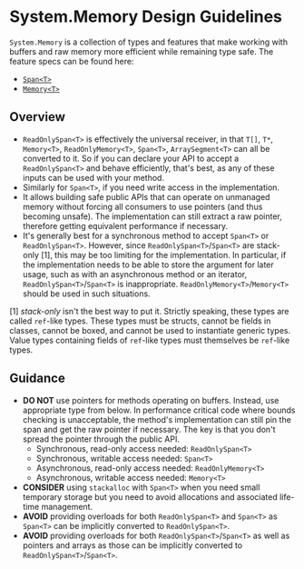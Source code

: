 # System.Memory Design Guidelines

`System.Memory` is a collection of types and features that make working with
buffers and raw memory more efficient while remaining type safe. The feature
specs can be found here:

* [`Span<T>`](https://github.com/dotnet/corefxlab/blob/master/docs/specs/span.md)
* [`Memory<T>`](https://github.com/dotnet/corefxlab/blob/master/docs/specs/memory.md)

## Overview

* `ReadOnlySpan<T>` is effectively the universal receiver, in that `T[]`, `T*`,
  `Memory<T>`, `ReadOnlyMemory<T>`, `Span<T>`, `ArraySegment<T>` can all be
  converted to it. So if you can declare your API to accept a `ReadOnlySpan<T>`
  and behave efficiently, that's best, as any of these inputs can be used with
  your method.
* Similarly for `Span<T>`, if you need write access in the implementation.
* It allows building safe public APIs that can operate on unmanaged memory
  without forcing all consumers to use pointers (and thus becoming unsafe). The
  implementation can still extract a raw pointer, therefore getting equivalent
  performance if necessary.
* It's generally best for a synchronous method to accept `Span<T>` or
  `ReadOnlySpan<T>`. However, since `ReadOnlySpan<T>`/`Span<T>` are stack-only
  [1], this may be too limiting for the implementation. In particular, if the
  implementation needs to be able to store the argument for later usage, such as
  with an asynchronous method or an iterator, `ReadOnlySpan<T>`/`Span<T>` is
  inappropriate. `ReadOnlyMemory<T>`/`Memory<T>` should be used in such
  situations.

[1] _stack-only_ isn't the best way to put it. Strictly speaking, these types
are called `ref`-like types. These types must be structs, cannot be fields
in classes, cannot be boxed, and cannot be used to instantiate generic
types. Value types containing fields of `ref`-like types must themselves be
`ref`-like types.

## Guidance

* **DO NOT** use pointers for methods operating on buffers. Instead, use
  appropriate type from below. In performance critical code where bounds
  checking is unacceptable, the method's implementation can still pin the span
  and get the raw pointer if necessary. The key is that you don't spread the
  pointer through the public API.
    * Synchronous, read-only access needed: `ReadOnlySpan<T>`
    * Synchronous, writable access needed: `Span<T>`
    * Asynchronous, read-only access needed: `ReadOnlyMemory<T>`
    * Asynchronous, writable access needed: `Memory<T>`
* **CONSIDER** using `stackalloc` with `Span<T>` when you need small temporary
  storage but you need to avoid allocations and associated life-time management.
* **AVOID** providing overloads for both `ReadOnlySpan<T>` and `Span<T>` as `Span<T>`
  can be implicitly converted to `ReadOnlySpan<T>`.
* **AVOID** providing overloads for both `ReadOnlySpan<T>`/`Span<T>` as well as
  pointers and arrays as those can be implicitly converted to
  `ReadOnlySpan<T>`/`Span<T>`.

